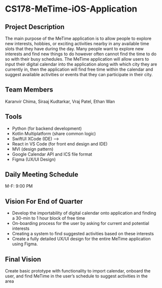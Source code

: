 # CS178-MeTime-iOS-Application

## Project Description
The main purpose of the MeTime application is to allow people to explore new interests, hobbies, or exciting activities nearby in any available time slots that they have during the day. Many people want to explore new interests and find new things to do however often cannot find the time to do so with their busy schedules. The MeTime application will allow users to input their digital calendar into the application along with which city they are currently in, then the application will find free time within the calendar and suggest available activities or events that they can participate in their city. 

## Team Members
Karanvir Chima, Siraaj Kudtarkar, Vraj Patel, Ethan Wan

## Tools
* Python (for backend development)
* Kotlin Multiplatform (share common logic) 
* SwiftUI XCode (IDE)  -->
* React in VS Code (for front end design and IDE)
* MVI (design pattern) 
* Google Calendar API and ICS file format
* Figma (UX/UI Design)

## Daily Meeting Schedule
M-F: 9:00 PM 

## Vision For End of Quarter
* Develop the importability of digital calendar onto application and finding a 30-min to 1 hour block of free time
* On-boarding process for the user by asking for current and potential interests
* Creating a system to find suggested activities based on these interests
* Create a fully detailed UX/UI design for the entire MeTime application using Figma. 

## Final Vision
Create basic prototype with functionality to import calendar, onboard the user, and find MeTime in the user’s schedule to suggest activities in the area

